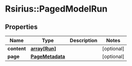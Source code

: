 # Rsirius::PagedModelRun


## Properties
Name | Type | Description | Notes
------------ | ------------- | ------------- | -------------
**content** | [**array[Run]**](Run.md) |  | [optional] 
**page** | [**PageMetadata**](PageMetadata.md) |  | [optional] 


